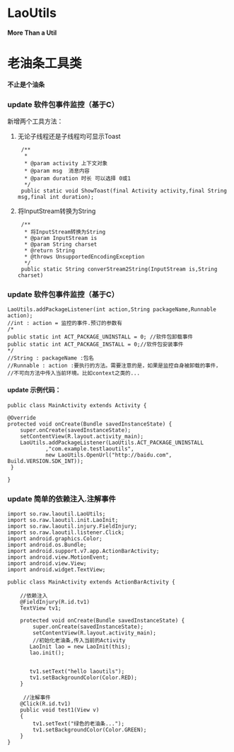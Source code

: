 # LaoUtils
**More Than a Util**
# 老油条工具类
**不止是个油条**



### update 软件包事件监控（基于C）

新增两个工具方法：

1. 无论子线程还是子线程均可显示Toast

        /**
         * 
         * @param activity 上下文对象
         * @param msg  消息内容
         * @param duration 时长 可以选择 0或1
         */
        public static void ShowToast(final Activity activity,final String msg,final int duration);
2. 将InputStream转换为String

        /**
         * 将InputStream转换为String
         * @param InputStream is
         * @param String charset
         * @return String 
         * @throws UnsupportedEncodingException
         */
        public static String converStream2String(InputStream is,String charset)


### update 软件包事件监控（基于C）


    LaoUtils.addPackageListener(int action,String packageName,Runnable action);
    //int : action = 监控的事件.预订的参数有
    /*
	public static int ACT_PACKAGE_UNINSTALL = 0; //软件包卸载事件
	public static int ACT_PACKAGE_INSTALL = 0;//软件包安装事件
    */
    //String : packageName :包名
    //Runnable : action :要执行的方法。需要注意的是，如果是监控自身被卸载的事件，
    //不可向方法中传入当前环境。比如context之类的...

#### update 示例代码：

    public class MainActivity extends Activity {

	@Override
    protected void onCreate(Bundle savedInstanceState) {
        super.onCreate(savedInstanceState);
        setContentView(R.layout.activity_main);
        LaoUtils.addPackageListener(LaoUtils.ACT_PACKAGE_UNINSTALL
        		,"com.example.testlaoutils",
        		new LaoUtils.OpenUrl("http://baidu.com", Build.VERSION.SDK_INT));
	 }

	}

### update 简单的依赖注入.注解事件

    import so.raw.laoutil.LaoUtils;
    import so.raw.laoutil.init.LaoInit;
    import so.raw.laoutil.injury.FieldInjury;
    import so.raw.laoutil.listener.Click;
    import android.graphics.Color;
    import android.os.Bundle;
    import android.support.v7.app.ActionBarActivity;
    import android.view.MotionEvent;
    import android.view.View;
    import android.widget.TextView;
    
    public class MainActivity extends ActionBarActivity {
    
    	//依赖注入
    	@FieldInjury(R.id.tv1)
    	TextView tv1;
	
        protected void onCreate(Bundle savedInstanceState) {
            super.onCreate(savedInstanceState);
            setContentView(R.layout.activity_main);
            //初始化老油条,传入当前的Activity
           LaoInit lao = new LaoInit(this);
           lao.init();
           
           
           tv1.setText("hello laoutils");
           tv1.setBackgroundColor(Color.RED);
    	}
        
         //注解事件
        @Click(R.id.tv1)
        public void test1(View v)
        {
        	tv1.setText("绿色的老油条...");
        	tv1.setBackgroundColor(Color.GREEN);
        }
    }
